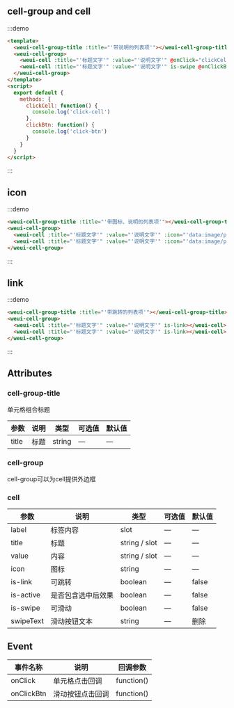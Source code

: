 

## cell-group and cell

:::demo

```html
<template>
  <weui-cell-group-title :title="'带说明的列表项'"></weui-cell-group-title>
  <weui-cell-group>
    <weui-cell :title="'标题文字'" :value="'说明文字'" @onClick="clickCell()"></weui-cell>
    <weui-cell :title="'标题文字'" :value="'说明文字'" is-swipe @onClickBtn="clickBtn()"></weui-cell>
  </weui-cell-group>
</template>
<script>
  export default {
    methods: {
      clickCell: function() {
        console.log('click-cell')
      },
      clickBtn: function() {
        console.log('click-btn')
      }
    }
  }
</script>
```

:::

## icon

:::demo

```html
<weui-cell-group-title :title="'带图标、说明的列表项'"></weui-cell-group-title>
<weui-cell-group>
  <weui-cell :title="'标题文字'" :value="'说明文字'" :icon="'data:image/png;base64,iVBORw0KGgoAAAANSUhEUgAAAC4AAAAuCAMAAABgZ9sFAAAAVFBMVEXx8fHMzMzr6+vn5+fv7+/t7e3d3d2+vr7W1tbHx8eysrKdnZ3p6enk5OTR0dG7u7u3t7ejo6PY2Njh4eHf39/T09PExMSvr6+goKCqqqqnp6e4uLgcLY/OAAAAnklEQVRIx+3RSRLDIAxE0QYhAbGZPNu5/z0zrXHiqiz5W72FqhqtVuuXAl3iOV7iPV/iSsAqZa9BS7YOmMXnNNX4TWGxRMn3R6SxRNgy0bzXOW8EBO8SAClsPdB3psqlvG+Lw7ONXg/pTld52BjgSSkA3PV2OOemjIDcZQWgVvONw60q7sIpR38EnHPSMDQ4MjDjLPozhAkGrVbr/z0ANjAF4AcbXmYAAAAASUVORK5CYII='"></weui-cell>
  <weui-cell :title="'标题文字'" :value="'说明文字'" :icon="'data:image/png;base64,iVBORw0KGgoAAAANSUhEUgAAAC4AAAAuCAMAAABgZ9sFAAAAVFBMVEXx8fHMzMzr6+vn5+fv7+/t7e3d3d2+vr7W1tbHx8eysrKdnZ3p6enk5OTR0dG7u7u3t7ejo6PY2Njh4eHf39/T09PExMSvr6+goKCqqqqnp6e4uLgcLY/OAAAAnklEQVRIx+3RSRLDIAxE0QYhAbGZPNu5/z0zrXHiqiz5W72FqhqtVuuXAl3iOV7iPV/iSsAqZa9BS7YOmMXnNNX4TWGxRMn3R6SxRNgy0bzXOW8EBO8SAClsPdB3psqlvG+Lw7ONXg/pTld52BjgSSkA3PV2OOemjIDcZQWgVvONw60q7sIpR38EnHPSMDQ4MjDjLPozhAkGrVbr/z0ANjAF4AcbXmYAAAAASUVORK5CYII='"></weui-cell>
</weui-cell-group>
```
:::

## link

:::demo

```html
<weui-cell-group-title :title="'带跳转的列表项'"></weui-cell-group-title>
<weui-cell-group>
  <weui-cell :title="'标题文字'" :value="'说明文字'" is-link></weui-cell>
  <weui-cell :title="'标题文字'" :value="'说明文字'" is-link></weui-cell>
</weui-cell-group>
```


<script>
  import tabbar from '../assets/icon_tabbar.png'
  export default {
    data() {
      return {
        tabbar: tabbar
      }
    }
  }
</script>

:::

## Attributes

### cell-group-title

单元格组合标题

| 参数  | 说明 | 类型   | 可选值 | 默认值 |
| ----- | ---- | ------ | ------ | ------ |
| title | 标题 | string | —      | —      |

### cell-group

cell-group可以为cell提供外边框

### cell

| 参数      | 说明               | 类型          | 可选值 | 默认值 |
| --------- | ------------------ | ------------- | ------ | ------ |
| label     | 标签内容           | slot          | —      | —      |
| title     | 标题               | string / slot | —      | —      |
| value     | 内容               | string / slot | —      | —      |
| icon      | 图标               | string        | —      | —      |
| is-link   | 可跳转             | boolean       | —      | false  |
| is-active | 是否包含选中后效果 | boolean       | —      | false  |
| is-swipe  | 可滑动             | boolean       | —      | false  |
| swipeText | 滑动按钮文本       | string        | —      | 删除   |

## Event

| 事件名称   | 说明             | 回调参数   |
| ---------- | ---------------- | ---------- |
| onClick    | 单元格点击回调   | function() |
| onClickBtn | 滑动按钮点击回调 | function() |
